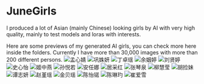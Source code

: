 # JuneGirls

I produced a lot of Asian (mainly Chinese) looking girls by AI with very high quality, mainly to test models and loras with interests.

Here are some previews of my generated AI girls, you can check more here inside the folders. Currently I have more than 30,000 images with more than 200 different persons.
![孟心婧](https://github.com/westNeighbor/JuneGirls/blob/main/%E5%AD%9F%E5%BF%83%E5%A9%A7/IMG_00371.jpg)
![巩姝妍](https://github.com/westNeighbor/JuneGirls/blob/main/%E5%B7%A9%E5%A7%9D%E5%A6%8D/IMG_00025.jpg)
![丁卓瑶](https://github.com/westNeighbor/JuneGirls/blob/main/%E4%B8%81%E5%8D%93%E7%91%B6/IMG_00995.jpg)
![余姻婷](https://github.com/westNeighbor/JuneGirls/blob/main/%E4%BD%99%E5%A7%BB%E5%A9%B7/IMG_00567.jpg)
![刘贤婷](https://github.com/westNeighbor/JuneGirls/blob/main/%E5%88%98%E8%B4%A4%E5%A9%B7/IMG_00086.jpg)
![史心怡](https://github.com/westNeighbor/JuneGirls/blob/main/%E5%8F%B2%E5%BF%83%E6%80%A1/IMG_01119.jpg)
![姬中燕](https://github.com/westNeighbor/JuneGirls/blob/main/%E5%A7%AC%E4%B8%AD%E7%87%95/IMG_01158.jpg)
![孙悦若](https://github.com/westNeighbor/JuneGirls/blob/main/%E5%AD%99%E6%82%A6%E8%8B%A5/IMG_00069.jpg)
![安任娜](https://github.com/westNeighbor/JuneGirls/blob/main/%E5%AE%89%E4%BB%BB%E5%A8%9C/IMG_01832.jpg)
![居采红](https://github.com/westNeighbor/JuneGirls/blob/main/%E5%B1%85%E9%87%87%E7%BA%A2/IMG_00403.jpg)
![张琴泉](https://github.com/westNeighbor/JuneGirls/blob/main/%E5%BC%A0%E7%90%B4%E6%B3%89/IMG_00512.jpg)
![柳慧莹](https://github.com/westNeighbor/JuneGirls/blob/main/%E6%9F%B3%E6%85%A7%E8%8E%B9/IMG_00348.jpg)
![胡捡妹](https://github.com/westNeighbor/JuneGirls/blob/main/%E8%83%A1%E6%8D%A1%E5%A6%B9/IMG_02121.jpg)
![谭志妍](https://github.com/westNeighbor/JuneGirls/blob/main/%E8%B0%AD%E5%BF%97%E5%A6%8D/IMG_01970.jpg)
![赵堇瑶](https://github.com/westNeighbor/JuneGirls/blob/main/%E8%B5%B5%E5%A0%87%E7%91%B6/IMG_00160.jpg)
![金贝瑶](https://github.com/westNeighbor/JuneGirls/blob/main/%E9%87%91%E8%B4%9D%E7%91%B6/IMG_01129.jpg)
![陈怡锘](https://github.com/westNeighbor/JuneGirls/blob/main/%E9%99%88%E6%80%A1%E9%94%98/IMG_00265.jpg)
![陈琳玓](https://github.com/westNeighbor/JuneGirls/blob/main/%E9%99%88%E7%90%B3%E7%8E%93/IMG_00090.jpg)
![崔爱雪](https://github.com/westNeighbor/JuneGirls/blob/main/%E5%B4%94%E7%88%B1%E9%9B%AA/IMG_00148_2024_06_16.jpg)
